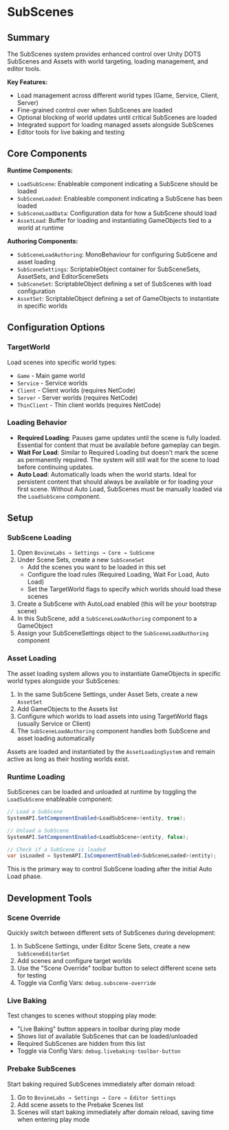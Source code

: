 # SubScenes

## Summary

The SubScenes system provides enhanced control over Unity DOTS SubScenes and Assets with world targeting, loading management, and editor tools.

**Key Features:**
- Load management across different world types (Game, Service, Client, Server)
- Fine-grained control over when SubScenes are loaded
- Optional blocking of world updates until critical SubScenes are loaded
- Integrated support for loading managed assets alongside SubScenes
- Editor tools for live baking and testing

## Core Components

**Runtime Components:**
- `LoadSubScene`: Enableable component indicating a SubScene should be loaded
- `SubSceneLoaded`: Enableable component indicating a SubScene has been loaded
- `SubSceneLoadData`: Configuration data for how a SubScene should load
- `AssetLoad`: Buffer for loading and instantiating GameObjects tied to a world at runtime

**Authoring Components:**
- `SubSceneLoadAuthoring`: MonoBehaviour for configuring SubScene and asset loading
- `SubSceneSettings`: ScriptableObject container for SubSceneSets, AssetSets, and EditorSceneSets
- `SubSceneSet`: ScriptableObject defining a set of SubScenes with load configuration
- `AssetSet`: ScriptableObject defining a set of GameObjects to instantiate in specific worlds

## Configuration Options

### TargetWorld
Load scenes into specific world types:
- `Game` - Main game world
- `Service` - Service worlds
- `Client` - Client worlds (requires NetCode)
- `Server` - Server worlds (requires NetCode)
- `ThinClient` - Thin client worlds (requires NetCode)

### Loading Behavior
- **Required Loading**: Pauses game updates until the scene is fully loaded. Essential for content that must be available before gameplay can begin.
- **Wait For Load**: Similar to Required Loading but doesn't mark the scene as permanently required. The system will still wait for the scene to load before continuing updates.
- **Auto Load**: Automatically loads when the world starts. Ideal for persistent content that should always be available or for loading your first scene. Without Auto Load, SubScenes must be manually loaded via the `LoadSubScene` component.

## Setup

### SubScene Loading
1. Open `BovineLabs → Settings → Core → SubScene`
2. Under Scene Sets, create a new `SubSceneSet`
   - Add the scenes you want to be loaded in this set
   - Configure the load rules (Required Loading, Wait For Load, Auto Load)
   - Set the TargetWorld flags to specify which worlds should load these scenes
3. Create a SubScene with AutoLoad enabled (this will be your bootstrap scene)
4. In this SubScene, add a `SubSceneLoadAuthoring` component to a GameObject
5. Assign your SubSceneSettings object to the `SubSceneLoadAuthoring` component

### Asset Loading
The asset loading system allows you to instantiate GameObjects in specific world types alongside your SubScenes:

1. In the same SubScene Settings, under Asset Sets, create a new `AssetSet`
2. Add GameObjects to the Assets list
3. Configure which worlds to load assets into using TargetWorld flags (usually Service or Client)
4. The `SubSceneLoadAuthoring` component handles both SubScene and asset loading automatically

Assets are loaded and instantiated by the `AssetLoadingSystem` and remain active as long as their hosting worlds exist.

### Runtime Loading
SubScenes can be loaded and unloaded at runtime by toggling the `LoadSubScene` enableable component:

```csharp
// Load a SubScene
SystemAPI.SetComponentEnabled<LoadSubScene>(entity, true);

// Unload a SubScene
SystemAPI.SetComponentEnabled<LoadSubScene>(entity, false);

// Check if a SubScene is loaded
var isLoaded = SystemAPI.IsComponentEnabled<SubSceneLoaded>(entity);
```

This is the primary way to control SubScene loading after the initial Auto Load phase.

## Development Tools

### Scene Override
Quickly switch between different sets of SubScenes during development:

1. In SubScene Settings, under Editor Scene Sets, create a new `SubSceneEditorSet`
2. Add scenes and configure target worlds
3. Use the "Scene Override" toolbar button to select different scene sets for testing
4. Toggle via Config Vars: `debug.subscene-override`

### Live Baking
Test changes to scenes without stopping play mode:

- "Live Baking" button appears in toolbar during play mode
- Shows list of available SubScenes that can be loaded/unloaded
- Required SubScenes are hidden from this list
- Toggle via Config Vars: `debug.livebaking-toolbar-button`

### Prebake SubScenes
Start baking required SubScenes immediately after domain reload:

1. Go to `BovineLabs → Settings → Core → Editor Settings`
2. Add scene assets to the Prebake Scenes list
3. Scenes will start baking immediately after domain reload, saving time when entering play mode